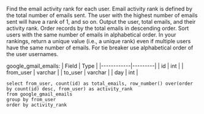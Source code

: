 Find the email activity rank for each user. Email activity rank is defined by the total number of emails sent. 
The user with the highest number of emails sent will have a rank of 1, and so on. 
Output the user, total emails, and their activity rank. Order records by the total emails in descending order. 
Sort users with the same number of emails in alphabetical order.
In your rankings, return a unique value (i.e., a unique rank) even if multiple users have the same number of emails. 
For tie breaker use alphabetical order of the user usernames.

google_gmail_emails:
| Field      | Type    |
|------------|---------|
| id         | int     |
| from_user  | varchar |
| to_user    | varchar |
| day        | int     |

```
select from_user, count(id) as total_emails, row_number() over(order by count(id) desc, from_user) as activity_rank
from google_gmail_emails
group by from_user
order by activity_rank 
```
